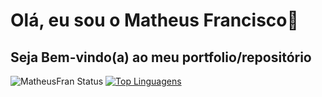 # Olá, eu sou o Matheus Francisco👋
## Seja Bem-vindo(a) ao meu portfolio/repositório
![MatheusFran Status](https://github-readme-stats.vercel.app/api?username=MatheusFran&show_icons=true&theme=merko)
[![Top Linguagens](https://github-readme-stats.vercel.app/api/top-langs/?username=MatheusFran&layout=compact&theme=merko)](https://github.com/anuraghazra/github-readme-stats)


